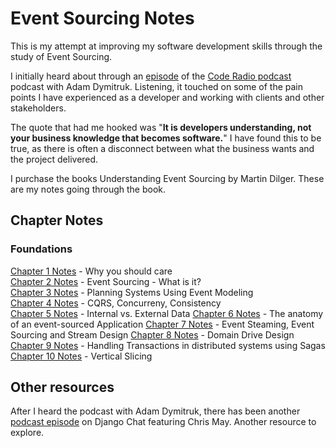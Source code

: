 # Event Sourcing Notes

This is my attempt at improving my software development skills through the study of Event Sourcing.

I initially heard about through an [episode](https://coder.show/616) of the [Code Radio podcast](https://coder.show/) podcast with Adam Dymitruk. Listening, it touched on some of the pain points I have experienced as a developer and working with clients and other stakeholders.

The quote that had me hooked was "__It is developers understanding, not your business knowledge that becomes software.__" I have found this to be true, as there is often a disconnect between what the business wants and the project delivered.

I purchase the books Understanding Event Sourcing by Martin Dilger. These are my notes going through the book.

## Chapter Notes

### Foundations

[Chapter 1 Notes](./Chapter01.md) - Why you should care  
[Chapter 2 Notes](./Chapter01.md) - Event Sourcing - What is it?  
[Chapter 3 Notes](./Chapter03.md) - Planning Systems Using Event Modeling   
[Chapter 4 Notes](./Chapter04.md) - CQRS, Concurreny, Consistency  
[Chapter 5 Notes](./Chapter05.md) - Internal vs. External Data
[Chapter 6 Notes](./Chapter06.md) - The anatomy of an event-sourced Application
[Chapter 7 Notes](./Chapter07.md) - Event Steaming, Event Sourcing and Stream Design
[Chapter 8 Notes](./Chapter08.md) - Domain Drive Design
[Chapter 9 Notes](./Chapter09.md) - Handling Transactions in distributed systems using Sagas
[Chapter 10 Notes](./Chapter10.md) - Vertical Slicing

## Other resources

After I heard the podcast with Adam Dymitruk, there has been another [podcast episode](https://djangochat.com/episodes/event-sourcing-chris-may) on Django Chat featuring Chris May. Another resource to explore.